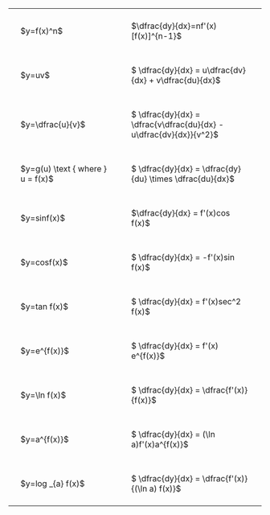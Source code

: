 ---
---

#  
<br>
<style type="text/css">
#T_6a987 th.col_heading {
  text-align: left;
  font-size: 1em;
}
#T_6a987 td {
  text-align: left;
  font-size: 1em;
  padding: 1.5em;
}
#T_6a987_row0_col0, #T_6a987_row1_col0, #T_6a987_row2_col0, #T_6a987_row3_col0, #T_6a987_row4_col0, #T_6a987_row5_col0, #T_6a987_row6_col0, #T_6a987_row7_col0, #T_6a987_row8_col0, #T_6a987_row9_col0, #T_6a987_row10_col0 {
  width: 300px;
  white-space: pre-wrap;
}
#T_6a987_row0_col1, #T_6a987_row1_col1, #T_6a987_row2_col1, #T_6a987_row3_col1, #T_6a987_row4_col1, #T_6a987_row5_col1, #T_6a987_row6_col1, #T_6a987_row7_col1, #T_6a987_row8_col1, #T_6a987_row9_col1, #T_6a987_row10_col1 {
  width: 400px;
  white-space: pre-wrap;
}
</style>
<table id="T_6a987">
  <thead>
  </thead>
  <tbody>
    <tr>
      <td id="T_6a987_row0_col0" class="data row0 col0" >$y=f(x)^n$</td>
      <td id="T_6a987_row0_col1" class="data row0 col1" >$\dfrac{dy}{dx}=nf'(x)[f(x)]^{n-1}$</td>
    </tr>
    <tr>
      <td id="T_6a987_row1_col0" class="data row1 col0" >$y=uv$</td>
      <td id="T_6a987_row1_col1" class="data row1 col1" >$ \dfrac{dy}{dx} = u\dfrac{dv}{dx} + v\dfrac{du}{dx}$</td>
    </tr>
    <tr>
      <td id="T_6a987_row2_col0" class="data row2 col0" >$y=\dfrac{u}{v}$</td>
      <td id="T_6a987_row2_col1" class="data row2 col1" >$ \dfrac{dy}{dx} = \dfrac{v\dfrac{du}{dx} - u\dfrac{dv}{dx}}{v^2}$</td>
    </tr>
    <tr>
      <td id="T_6a987_row3_col0" class="data row3 col0" >$y=g(u) \text { where } u = f(x)$</td>
      <td id="T_6a987_row3_col1" class="data row3 col1" >$ \dfrac{dy}{dx} = \dfrac{dy}{du} \times \dfrac{du}{dx}$</td>
    </tr>
    <tr>
      <td id="T_6a987_row4_col0" class="data row4 col0" >$y=sinf(x)$</td>
      <td id="T_6a987_row4_col1" class="data row4 col1" >$\dfrac{dy}{dx} = f'(x)cos f(x)$</td>
    </tr>
    <tr>
      <td id="T_6a987_row5_col0" class="data row5 col0" >$y=cosf(x)$</td>
      <td id="T_6a987_row5_col1" class="data row5 col1" >$ \dfrac{dy}{dx} = -f'(x)sin f(x)$</td>
    </tr>
    <tr>
      <td id="T_6a987_row6_col0" class="data row6 col0" >$y=tan f(x)$</td>
      <td id="T_6a987_row6_col1" class="data row6 col1" >$ \dfrac{dy}{dx} = f'(x)sec^2 f(x)$</td>
    </tr>
    <tr>
      <td id="T_6a987_row7_col0" class="data row7 col0" >$y=e^{f(x)}$</td>
      <td id="T_6a987_row7_col1" class="data row7 col1" >$ \dfrac{dy}{dx} = f'(x) e^{f(x)}$</td>
    </tr>
    <tr>
      <td id="T_6a987_row8_col0" class="data row8 col0" >$y=\ln f(x)$</td>
      <td id="T_6a987_row8_col1" class="data row8 col1" >$ \dfrac{dy}{dx} = \dfrac{f'(x)}{f(x)}$</td>
    </tr>
    <tr>
      <td id="T_6a987_row9_col0" class="data row9 col0" >$y=a^{f(x)}$</td>
      <td id="T_6a987_row9_col1" class="data row9 col1" >$ \dfrac{dy}{dx} = (\ln a)f'(x)a^{f(x)}$</td>
    </tr>
    <tr>
      <td id="T_6a987_row10_col0" class="data row10 col0" >$y=log _{a} f(x)$</td>
      <td id="T_6a987_row10_col1" class="data row10 col1" >$ \dfrac{dy}{dx} = \dfrac{f'(x)}{(\ln a) f(x)}$</td>
    </tr>
  </tbody>
</table>

